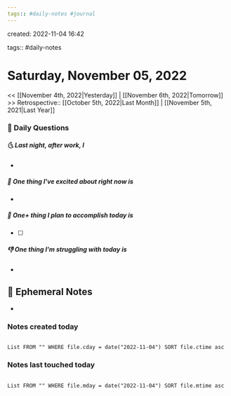 ```yaml
---
tags:: #daily-notes #journal
---
```

created: 2022-11-04 16:42

tags:: #daily-notes

# Saturday, November 05, 2022

\<\< [[November 4th, 2022|Yesterday]] | [[November 6th, 2022|Tomorrow]] >>
Retrospective:: [[October 5th, 2022|Last Month]] | [[November 5th, 2021|Last Year]]

### 📅 Daily Questions

##### 🌜 Last night, after work, I

-

##### 🙌 One thing I've excited about right now is

-

##### 🚀 One+ thing I plan to accomplish today is

- [ ]

##### 👎 One thing I'm struggling with today is

-

## 📝 Ephemeral Notes

-

### Notes created today

```dataview

List FROM "" WHERE file.cday = date("2022-11-04") SORT file.ctime asc

```

### Notes last touched today

```dataview

List FROM "" WHERE file.mday = date("2022-11-04") SORT file.mtime asc

```
